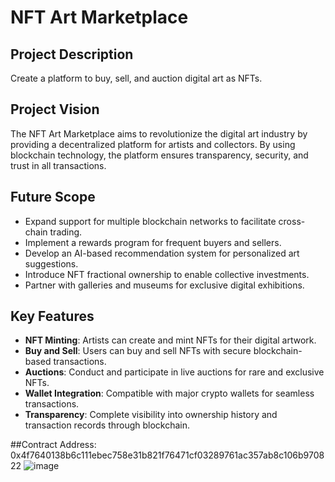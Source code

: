 # NFT Art Marketplace

## Project Description
Create a platform to buy, sell, and auction digital art as NFTs.

## Project Vision
The NFT Art Marketplace aims to revolutionize the digital art industry by providing a decentralized platform for artists and collectors. By using blockchain technology, the platform ensures transparency, security, and trust in all transactions.

## Future Scope
- Expand support for multiple blockchain networks to facilitate cross-chain trading.
- Implement a rewards program for frequent buyers and sellers.
- Develop an AI-based recommendation system for personalized art suggestions.
- Introduce NFT fractional ownership to enable collective investments.
- Partner with galleries and museums for exclusive digital exhibitions.

## Key Features
- **NFT Minting**: Artists can create and mint NFTs for their digital artwork.
- **Buy and Sell**: Users can buy and sell NFTs with secure blockchain-based transactions.
- **Auctions**: Conduct and participate in live auctions for rare and exclusive NFTs.
- **Wallet Integration**: Compatible with major crypto wallets for seamless transactions.
- **Transparency**: Complete visibility into ownership history and transaction records through blockchain.


##Contract Address:
0x4f7640138b6c111ebec758e31b821f76471cf03289761ac357ab8c106b970822
![image](https://github.com/user-attachments/assets/785739e5-6136-443d-83f8-9feecb2a5474)
